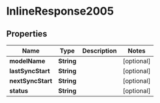 # InlineResponse2005

## Properties
Name | Type | Description | Notes
------------ | ------------- | ------------- | -------------
**modelName** | **String** |  |  [optional]
**lastSyncStart** | **String** |  |  [optional]
**nextSyncStart** | **String** |  |  [optional]
**status** | **String** |  |  [optional]
